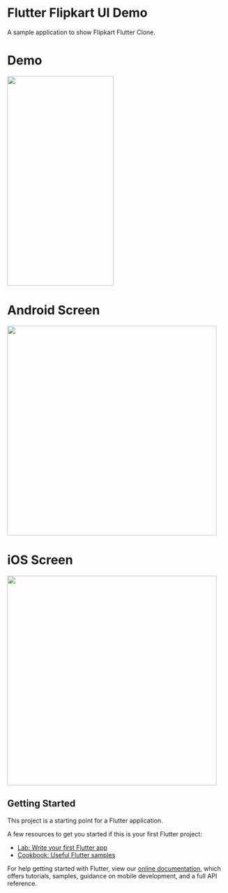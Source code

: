 # Flutter Flipkart UI Demo

A sample application to show Flipkart Flutter Clone. 

# Demo
<img height="480px" width="244px" src="https://github.com/flutter-devs/flutter_Flipkart_UI_clone/blob/master/screens/demo.gif">



# Android Screen
<img height="480px" src="https://github.com/flutter-devs/flutter_Flipkart_UI_clone/blob/master/screens/android1.png"> 


# iOS Screen
<img height="480px" src="https://github.com/flutter-devs/flutter_Flipkart_UI_clone/blob/master/screens/iphone1.png">


## Getting Started

This project is a starting point for a Flutter application.

A few resources to get you started if this is your first Flutter project:

- [Lab: Write your first Flutter app](https://flutter.dev/docs/get-started/codelab)
- [Cookbook: Useful Flutter samples](https://flutter.dev/docs/cookbook)

For help getting started with Flutter, view our 
[online documentation](https://flutter.dev/docs), which offers tutorials, 
samples, guidance on mobile development, and a full API reference.
